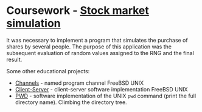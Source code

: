 # Coursework - [Stock market simulation](https://github.com/Turakulov/C-code/tree/master/Stock%20market%20simulation/Coursework)

It was necessary to implement a program that simulates the purchase of shares by several people. The purpose of this application was the subsequent evaluation of random values assigned to the RNG and the final result.  

Some other educational projects:

- [Channels](https://github.com/Turakulov/C-code/tree/master/Channels) - named program channel FreeBSD UNIX 
- [Client-Server](https://github.com/Turakulov/C-code/tree/master/Client-Server) - client-server software implementation FreeBSD UNIX
- [PWD](https://github.com/Turakulov/C-code/tree/master/PWD) - software implementation of the UNIX `pwd` command (print the full directory name). Climbing the directory tree.
